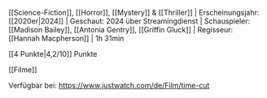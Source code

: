 
[[Science-Fiction]], [[Horror]], [[Mystery]] & [[Thriller]] | Erscheinungsjahr: [[2020er|2024]] | Geschaut: 2024 über Streamingdienst | Schauspieler: [[Madison Bailey]], [[Antonia Gentry]], [[Griffin Gluck]] | Regisseur: [[Hannah Macpherson]] | 1h 31min

[[4 Punkte|4,2/10]] Punkte


[[Filme]]

Verfügbar bei: https://www.justwatch.com/de/Film/time-cut
